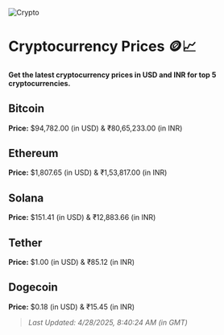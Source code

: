 
![Crypto](https://www.techguide.com.au/wp-content/uploads/2020/11/crypto3.jpeg)

# Cryptocurrency Prices 🪙📈

#### Get the latest cryptocurrency prices in USD and INR for top 5 cryptocurrencies.

## Bitcoin

**Price:** $94,782.00 (in USD) & ₹80,65,233.00 (in INR)

## Ethereum

**Price:** $1,807.65 (in USD) & ₹1,53,817.00 (in INR)

## Solana

**Price:** $151.41 (in USD) & ₹12,883.66 (in INR)

## Tether

**Price:** $1.00 (in USD) & ₹85.12 (in INR)

## Dogecoin

**Price:** $0.18 (in USD) & ₹15.45 (in INR)

> _Last Updated: 4/28/2025, 8:40:24 AM (in GMT)_
